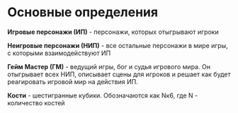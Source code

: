 # Основные определения

**Игровые персонажи (ИП)** - персонажи, которых отыгрывают игроки

**Неигровые персонажи (НИП)** - все остальные персонажи в мире игры, с которыми взаимодействуют ИП

**Гейм Мастер (ГМ)** - ведущий игры, бог и судья игрового мира. Он отыгрывает всех НИП, описывает сцены для игроков и решает как будет реагировать игровой мир на действия ИП.

**Кости** - шестигранные кубики. Обозначаются как Nк6, где N - количество костей